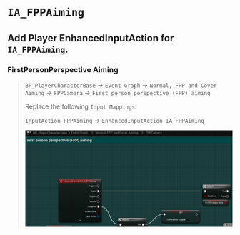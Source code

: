 # `IA_FPPAiming`

## Add Player EnhancedInputAction for `IA_FPPAiming`.

### FirstPersonPerspective Aiming

>`BP_PlayerCharacterBase` -> `Event Graph` -> `Normal, FPP and Cover Aiming` -> `FPPCamera` -> `First person perspective (FPP) aiming`
>
>Replace the following `Input Mappings`:
>
>`InputAction FPPAiming` -> `EnhancedInputAction IA_FPPAiming`
>
>![image](./../../Images/EnhancedInput_WeaponFPPInputs_01.png)